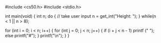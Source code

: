#include <cs50.h>
#include <stdio.h>

int main(void)
{
   int n;
   do
   {
      // take user input
      n = get_int("Height: ");
   } while(n < 1 || n > 8);

   for (int i = 0; i < n; i++)
   {
      for (int j = 0; j < n; j++)
      {
         if (i + j < n - 1)
            printf (" ");
         else
            printf("#");
      }
      printf("\n");
   }
}
